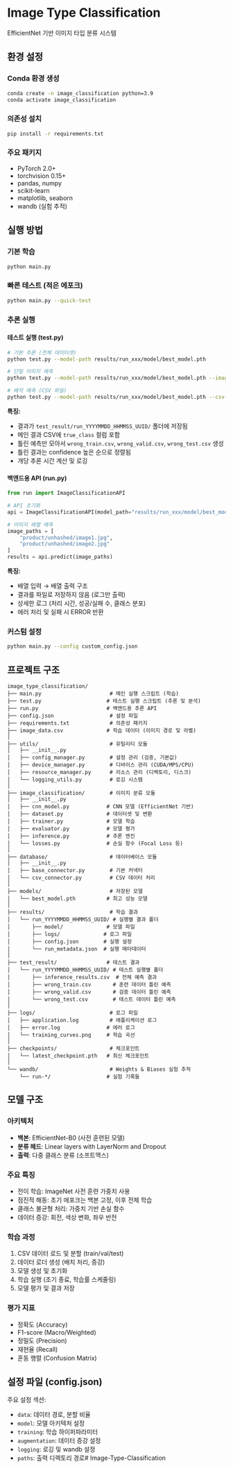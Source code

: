 # Image Type Classification

EfficientNet 기반 이미지 타입 분류 시스템

## 환경 설정

### Conda 환경 생성

```bash
conda create -n image_classification python=3.9
conda activate image_classification
```

### 의존성 설치

```bash
pip install -r requirements.txt
```

### 주요 패키지

- PyTorch 2.0+
- torchvision 0.15+
- pandas, numpy
- scikit-learn
- matplotlib, seaborn
- wandb (실험 추적)

## 실행 방법

### 기본 학습

```bash
python main.py
```

### 빠른 테스트 (적은 에포크)

```bash
python main.py --quick-test
```

### 추론 실행

#### 테스트 실행 (test.py)

```bash
# 기본 추론 (전체 데이터셋)
python test.py --model-path results/run_xxx/model/best_model.pth

# 단일 이미지 예측
python test.py --model-path results/run_xxx/model/best_model.pth --image-path path/to/image.jpg

# 배치 예측 (CSV 파일)
python test.py --model-path results/run_xxx/model/best_model.pth --csv-path data.csv --output-path results.csv
```

**특징:**

- 결과가 `test_result/run_YYYYMMDD_HHMMSS_UUID/` 폴더에 저장됨
- 메인 결과 CSV에 `true_class` 컬럼 포함
- 틀린 예측만 모아서 `wrong_train.csv`, `wrong_valid.csv`, `wrong_test.csv` 생성
- 틀린 결과는 confidence 높은 순으로 정렬됨
- 개당 추론 시간 계산 및 로깅

#### 백엔드용 API (run.py)

```python
from run import ImageClassificationAPI

# API 초기화
api = ImageClassificationAPI(model_path="results/run_xxx/model/best_model.pth")

# 이미지 배열 예측
image_paths = [
    "product/unhashed/image1.jpg",
    "product/unhashed/image2.jpg"
]
results = api.predict(image_paths)
```

**특징:**

- 배열 입력 → 배열 출력 구조
- 결과를 파일로 저장하지 않음 (로그만 출력)
- 상세한 로그 (처리 시간, 성공/실패 수, 클래스 분포)
- 에러 처리 및 실패 시 ERROR 반환

### 커스텀 설정

```bash
python main.py --config custom_config.json
```

## 프로젝트 구조

```
image_type_classification/
├── main.py                      # 메인 실행 스크립트 (학습)
├── test.py                     # 테스트 실행 스크립트 (추론 및 분석)
├── run.py                      # 백엔드용 추론 API
├── config.json                  # 설정 파일
├── requirements.txt             # 의존성 패키지
├── image_data.csv              # 학습 데이터 (이미지 경로 및 라벨)
│
├── utils/                       # 유틸리티 모듈
│   ├── __init__.py
│   ├── config_manager.py        # 설정 관리 (검증, 기본값)
│   ├── device_manager.py        # 디바이스 관리 (CUDA/MPS/CPU)
│   ├── resource_manager.py      # 리소스 관리 (디렉토리, 디스크)
│   └── logging_utils.py         # 로깅 시스템
│
├── image_classification/        # 이미지 분류 모듈
│   ├── __init__.py
│   ├── cnn_model.py            # CNN 모델 (EfficientNet 기반)
│   ├── dataset.py              # 데이터셋 및 변환
│   ├── trainer.py              # 모델 학습
│   ├── evaluator.py            # 모델 평가
│   ├── inference.py            # 추론 엔진
│   └── losses.py               # 손실 함수 (Focal Loss 등)
│
├── database/                    # 데이터베이스 모듈
│   ├── __init__.py
│   ├── base_connector.py        # 기본 커넥터
│   └── csv_connector.py         # CSV 데이터 처리
│
├── models/                      # 저장된 모델
│   └── best_model.pth          # 최고 성능 모델
│
├── results/                     # 학습 결과
│   └── run_YYYYMMDD_HHMMSS_UUID/ # 실행별 결과 폴더
│       ├── model/              # 모델 파일
│       ├── logs/              # 로그 파일
│       ├── config.json        # 실행 설정
│       └── run_metadata.json  # 실행 메타데이터
│
├── test_result/                # 테스트 결과
│   └── run_YYYYMMDD_HHMMSS_UUID/ # 테스트 실행별 폴더
│       ├── inference_results.csv  # 전체 예측 결과
│       ├── wrong_train.csv       # 훈련 데이터 틀린 예측
│       ├── wrong_valid.csv       # 검증 데이터 틀린 예측
│       └── wrong_test.csv        # 테스트 데이터 틀린 예측
│
├── logs/                        # 로그 파일
│   ├── application.log          # 애플리케이션 로그
│   ├── error.log               # 에러 로그
│   └── training_curves.png     # 학습 곡선
│
├── checkpoints/                 # 체크포인트
│   └── latest_checkpoint.pth   # 최신 체크포인트
│
└── wandb/                       # Weights & Biases 실험 추적
    └── run-*/                  # 실험 기록들
```

## 모델 구조

### 아키텍처

- **백본**: EfficientNet-B0 (사전 훈련된 모델)
- **분류 헤드**: Linear layers with LayerNorm and Dropout
- **출력**: 다중 클래스 분류 (소프트맥스)

### 주요 특징

- 전이 학습: ImageNet 사전 훈련 가중치 사용
- 점진적 해동: 초기 에포크는 백본 고정, 이후 전체 학습
- 클래스 불균형 처리: 가중치 기반 손실 함수
- 데이터 증강: 회전, 색상 변화, 좌우 반전

### 학습 과정

1. CSV 데이터 로드 및 분할 (train/val/test)
2. 데이터 로더 생성 (배치 처리, 증강)
3. 모델 생성 및 초기화
4. 학습 실행 (조기 종료, 학습률 스케줄링)
5. 모델 평가 및 결과 저장

### 평가 지표

- 정확도 (Accuracy)
- F1-score (Macro/Weighted)
- 정밀도 (Precision)
- 재현율 (Recall)
- 혼동 행렬 (Confusion Matrix)

## 설정 파일 (config.json)

주요 설정 섹션:

- `data`: 데이터 경로, 분할 비율
- `model`: 모델 아키텍처 설정
- `training`: 학습 하이퍼파라미터
- `augmentation`: 데이터 증강 설정
- `logging`: 로깅 및 wandb 설정
- `paths`: 출력 디렉토리 경로# Image-Type-Classification
